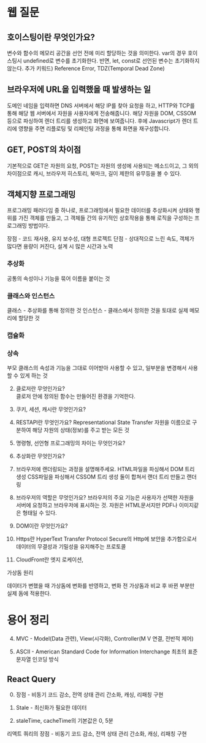 # 웹 질문

## 호이스팅이란 무엇인가요?  

변수와 함수의 메모리 공간을 선언 전에 미리 할당하는 것을 의미한다.
var의 경우 호이스팅시 undefined로 변수를 초기화한다. 
반면, let, const로 선언된 변수는 초기화하지 않는다.
추가 키워드) Reference Error, TDZ(Temporal Dead Zone)

## 브라우저에 URL을 입력했을 때 발생하는 일

도메인 네임을 입력하면 DNS 서버에서 해당 IP를 찾아 요청을 하고, HTTP와 TCP를 통해 해당 웹 서버에서 자원을 사용자에게 전송해줍니다. 해당 자원을 DOM, CSSOM 등으로 파싱하여 렌더 트리를 생성하고 화면에 보여줍니다. 후에 Javascript가 렌더 트리에 영향을 주면 리플로팅 및 리페인팅 과정을 통해 화면을 재구성합니다.

## GET, POST의 차이점

기본적으로 GET은 자원의 요청, POST는 자원의 생성에 사용되는 메소드이고,
그 외의 차이점으로 캐시, 브라우저 히스토리, 북마크, 길이 제한의 유무등을 볼 수 있다.

## 객체지향 프로그래밍

프로그래밍 패러다임 중 하나로, 프로그래밍에서 필요한 데이터를 추상화시켜 상태와 행위를 가진 객체를 만들고, 그 객체들 간의 유기적인 상호작용을 통해 로직을 구성하는 프로그래밍 방법이다.

장점 - 코드 재사용, 유지 보수성, 대형 프로젝트
단점 - 상대적으로 느린 속도, 객체가 많다면 용량이 커진다, 설계 시 많은 시간과 노력

### 추상화

공통의 속성이나 기능을 묶어 이름을 붙이는 것

### 클래스와 인스턴스

클래스 - 추상화를 통해 정의한 것
인스턴스 - 클래스에서 정의한 것을 토대로 실제 메모리에 할당한 것

### 캡슐화

### 상속

부모 클래스의 속성과 기능을 그대로 이어받아 사용할 수 있고, 일부분을 변경해서 사용할 수 있게 하는 것

2. 클로저란 무엇인가요?  
   클로저 안에 정의된 함수는 만들어진 환경을 기억한다.

3. 쿠키, 세션, 캐시란 무엇인가요?

4. RESTAPI란 무엇인가요?
   Representational State Transfer
   자원을 이름으로 구분하여 해당 자원의 상태(정보)를 주고 받는 모든 것

5. 명령형, 선언형 프로그래밍의 차이는 무엇인가요?

6. 추상화란 무엇인가요?

7. 브라우저에 랜더링되는 과정을 설명해주세요.
   HTML파일을 파싱해서 DOM 트리 생성
   CSS파일을 파싱해서 CSSOM 트리 생성
   둘이 합쳐서 랜더 트리 만들고 랜더링

8. 브라우저의 역할은 무엇인가요?
   브라우저의 주요 기능은 사용자가 선택한 자원을 서버에 요청하고 브라우저에 표시하는 것. 자원은 HTML문서지만 PDF나 이미지같은 형태일 수 있다.

9. DOM이란 무엇인가요?

10. Https란 HyperText Transfer Protocol Secure의 Http에 보안을 추가함으로서 데이터의 무결성과 기밀성을 유지해주는 프로토콜

11. CloudFront란 
엣지 로케이션, 


가상돔 원리

데이터가 변했을 때 가상돔에 변화를 반영하고, 변화 전 가상돔과 비교 후 바뀐 부분만 실제 돔에 적용한다.


# 용어 정리

4. MVC - Model(Data 관련), View(시각화), Controller(M V 연결, 전반적 제어)

5. ASCII - American Standard Code for Information Interchange 최초의 표준 문자열 인코딩 방식

## React Query

0. 장점 - 비동기 코드 감소, 전역 상태 관리 간소화, 캐싱, 리패칭 구현

1. Stale - 최신화가 필요한 데이터

2. staleTime, cacheTime의 기본값은 0, 5분

리액트 쿼리의 장점 - 비동기 코드 감소, 전역 상태 관리 간소화, 캐싱, 리패칭 구현
